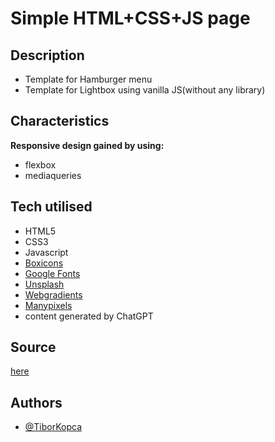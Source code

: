 # Simple HTML+CSS+JS page

## Description
- Template for Hamburger menu
- Template for Lightbox using vanilla JS(without any library)

## Characteristics

**Responsive design gained by using:** 
- flexbox
- mediaqueries

## Tech utilised

- HTML5
- CSS3
- Javascript
- [Boxicons](https://boxicons.com)
- [Google Fonts](https://fonts.google.com/)
- [Unsplash](https://unsplash.com/)
- [Webgradients](https://webgradients.com/)
- [Manypixels](https://www.manypixels.com/)
- content generated by ChatGPT

## Source
[here](https://alexcgdesign.com/blog/crea-una-pagina-web/)



## Authors

- [@TiborKopca](https://github.com/TiborKopca)